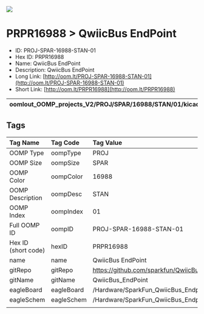


  
![][im]
# PRPR16988 > QwiicBus EndPoint

- ID: PROJ-SPAR-16988-STAN-01
- Hex ID: PRPR16988
- Name: QwiicBus EndPoint
- Description: QwiicBus EndPoint
- Long Link: [http://oom.lt/PROJ-SPAR-16988-STAN-01](http://oom.lt/PROJ-SPAR-16988-STAN-01)
- Short Link: [http://oom.lt/PRPR16988](http://oom.lt/PRPR16988)
  

|oomlout_OOMP_projects_V2/PROJ/SPAR/16988/STAN/01/kicadPcb3dFront.png|oomlout_OOMP_projects_V2/PROJ/SPAR/16988/STAN/01/kicadPcb3dBack.png|oomlout_OOMP_projects_V2/PROJ/SPAR/16988/STAN/01/kicadPcb3d.png||
| :---: | :---: | :---: | :---: |

## Tags
  

|Tag Name|Tag Code|Tag Value|
| :--- | :--- | :--- |
|OOMP Type|oompType|PROJ|
|OOMP Size|oompSize|SPAR|
|OOMP Color|oompColor|16988|
|OOMP Description|oompDesc|STAN|
|OOMP Index|oompIndex|01|
|Full OOMP ID|oompID|PROJ-SPAR-16988-STAN-01|
|Hex ID (short code)|hexID|PRPR16988|
|name|name|QwiicBus EndPoint|
|gitRepo|gitRepo|https://github.com/sparkfun/QwiicBus_EndPoint|
|gitName|gitName|QwiicBus_EndPoint|
|eagleBoard|eagleBoard|/Hardware/SparkFun_QwiicBus_Endpoint.brd|
|eagleSchem|eagleSchem|/Hardware/SparkFun_QwiicBus_Endpoint.sch|
||||



[im]: PROJ/SPAR/16988/STAN/01/kicadPcb3d_450.png
